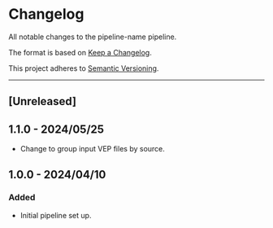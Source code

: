 # Changelog
All notable changes to the pipeline-name pipeline.

The format is based on [Keep a Changelog](https://keepachangelog.com/en/1.0.0/).

This project adheres to [Semantic Versioning](https://semver.org/spec/v2.0.0.html).

---

## [Unreleased]

## 1.1.0 - 2024/05/25

- Change to group input VEP files by source.

## 1.0.0 - 2024/04/10

### Added

- Initial pipeline set up.
